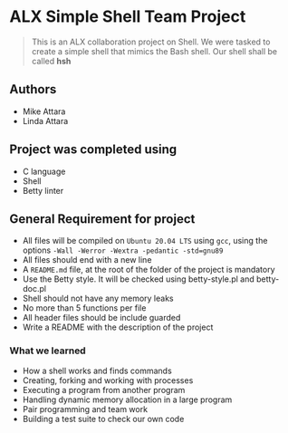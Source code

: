 # ALX Simple Shell Team Project

> This is an ALX collaboration project on Shell. We were tasked to create a simple shell that mimics the Bash shell. Our shell shall be called **hsh**

## Authors

- Mike Attara
- Linda Attara

## Project was completed using

- C language
- Shell
- Betty linter

## General Requirement for project

- All files will be compiled on `Ubuntu 20.04 LTS` using `gcc`, using the options `-Wall -Werror -Wextra -pedantic -std=gnu89`
- All files should end with a new line
- A `README.md` file, at the root of the folder of the project is mandatory
- Use the Betty style. It will be checked using betty-style.pl and betty-doc.pl
- Shell should not have any memory leaks
- No more than 5 functions per file
- All header files should be include guarded
- Write a README with the description of the project

### What we learned

- How a shell works and finds commands
- Creating, forking and working with processes
- Executing a program from another program
- Handling dynamic memory allocation in a large program
- Pair programming and team work
- Building a test suite to check our own code
